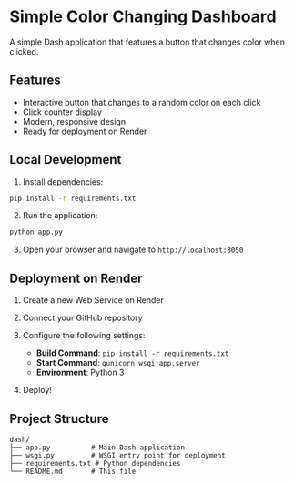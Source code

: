 # Simple Color Changing Dashboard

A simple Dash application that features a button that changes color when clicked.

## Features

- Interactive button that changes to a random color on each click
- Click counter display
- Modern, responsive design
- Ready for deployment on Render

## Local Development

1. Install dependencies:
```bash
pip install -r requirements.txt
```

2. Run the application:
```bash
python app.py
```

3. Open your browser and navigate to `http://localhost:8050`

## Deployment on Render

1. Create a new Web Service on Render
2. Connect your GitHub repository
3. Configure the following settings:
   - **Build Command**: `pip install -r requirements.txt`
   - **Start Command**: `gunicorn wsgi:app.server`
   - **Environment**: Python 3

4. Deploy!

## Project Structure

```
dash/
├── app.py          # Main Dash application
├── wsgi.py         # WSGI entry point for deployment
├── requirements.txt # Python dependencies
└── README.md       # This file
``` 